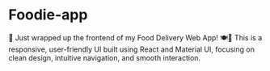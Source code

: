 # Foodie-app
🌟 Just wrapped up the frontend of my Food Delivery Web App! 🍽️🚚  This is a responsive, user-friendly UI built using React and Material UI, focusing on clean design, intuitive navigation, and smooth interaction.
